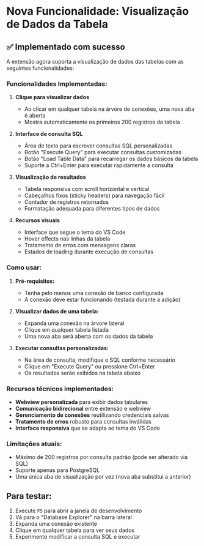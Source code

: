 # Nova Funcionalidade: Visualização de Dados da Tabela

## ✅ Implementado com sucesso

A extensão agora suporta a visualização de dados das tabelas com as seguintes funcionalidades:

### Funcionalidades Implementadas:

1. **Clique para visualizar dados**
   - Ao clicar em qualquer tabela na árvore de conexões, uma nova aba é aberta
   - Mostra automaticamente os primeiros 200 registros da tabela

2. **Interface de consulta SQL**
   - Área de texto para escrever consultas SQL personalizadas
   - Botão "Execute Query" para executar consultas customizadas
   - Botão "Load Table Data" para recarregar os dados básicos da tabela
   - Suporte a Ctrl+Enter para executar rapidamente a consulta

3. **Visualização de resultados**
   - Tabela responsiva com scroll horizontal e vertical
   - Cabeçalhos fixos (sticky headers) para navegação fácil
   - Contador de registros retornados
   - Formatação adequada para diferentes tipos de dados

4. **Recursos visuais**
   - Interface que segue o tema do VS Code
   - Hover effects nas linhas da tabela
   - Tratamento de erros com mensagens claras
   - Estados de loading durante execução de consultas

### Como usar:

1. **Pré-requisitos:**
   - Tenha pelo menos uma conexão de banco configurada
   - A conexão deve estar funcionando (testada durante a adição)

2. **Visualizar dados de uma tabela:**
   - Expanda uma conexão na árvore lateral
   - Clique em qualquer tabela listada
   - Uma nova aba será aberta com os dados da tabela

3. **Executar consultas personalizadas:**
   - Na área de consulta, modifique o SQL conforme necessário
   - Clique em "Execute Query" ou pressione Ctrl+Enter
   - Os resultados serão exibidos na tabela abaixo

### Recursos técnicos implementados:

- **Webview personalizada** para exibir dados tabulares
- **Comunicação bidirecional** entre extensão e webview
- **Gerenciamento de conexões** reutilizando credenciais salvas
- **Tratamento de erros** robusto para consultas inválidas
- **Interface responsiva** que se adapta ao tema do VS Code

### Limitações atuais:

- Máximo de 200 registros por consulta padrão (pode ser alterado via SQL)
- Suporte apenas para PostgreSQL
- Uma única aba de visualização por vez (nova aba substitui a anterior)

## Para testar:

1. Execute `F5` para abrir a janela de desenvolvimento
2. Vá para o "Database Explorer" na barra lateral
3. Expanda uma conexão existente
4. Clique em qualquer tabela para ver seus dados
5. Experimente modificar a consulta SQL e executar
